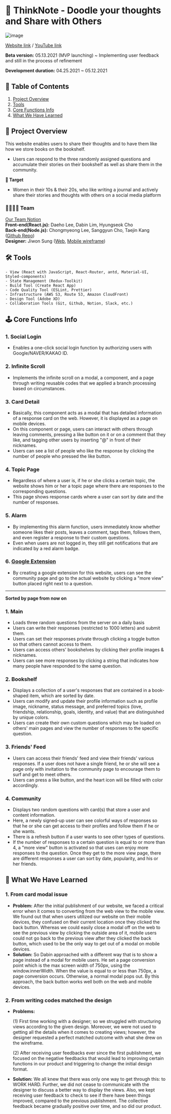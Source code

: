 # 📔 ThinkNote **- Doodle your thoughts and Share with Others**

![image](https://user-images.githubusercontent.com/67696504/119813221-f92a6d80-bf23-11eb-8a56-1d2ecea3cd16.png)

[Website link](https://thinknote.us/) / [YouTube link](https://www.youtube.com/watch?v=UEY_Fpl8zn4)

**Beta version:** 05.13.2021 (MVP launching) ~ Implementing user feedback and still in the process of refinement

**Development duration:** 04.25.2021 ~ 05.12.2021

## 📌 Table of Contents

1. [Project Overview](#Project-Overview)
2. [Tools](#Tools)
3. [Core Functions Info](#Core-Functions-Info)
4. [What We Have Learned](#What-We-Have-Learned)


## 🔑 Project Overview

This website enables users to share their thoughts and to have them like how we store books on the bookshelf.

- Users can respond to the three randomly assigned questions and accumulate their stories on their bookshelf as well as share them in the community.

**🎯 Target**

- Women in their 10s & their 20s, who like writing a journal and actively share their stories and thoughts with others on a social media platform

### **👨‍👩‍👧‍👧 Team**

[Our Team Notion](https://www.notion.so/e70b704cf035444b805dd95942f6e8ce) <br/>
**Front-end(React.js):** Daeho Lee, Dabin Lim, Hyungseok Cho <br/>
**Back-end(Node.js):**  Chongmyeong Lee, Sanggyun Cho, Taejin Kang ([Github Repo](https://github.com/Lee-ChongMyeong/ThinkNote)) <br/>
**Designer:** Jiwon Sung ([Web](https://xd.adobe.com/view/c892e36d-df02-4835-b99f-cc191129a465-9dc1/), [Mobile wireframe](https://xd.adobe.com/view/81d74061-14d9-4d79-ad0e-06d3fecc701a-d484/))

## **🛠 Tools**

```
- View (React with JavaScript, React-Router, antd, Material-UI, Styled-components)
- State Management (Redux-Toolkit)
- Build Tool (Create React App)
- Code Quality Tool (ESLint, Prettier)
- Infrastructure (AWS S3, Route 53, Amazon CloudFront)
- Design Tool (Adobe XD)
- Collaboration Tools (Git, Github, Notion, Slack, etc.)
```

## **🕹 Core Functions Info**

### **1. Social Login**

- Enables a one-click social login function by authorizing users with Google/NAVER/KAKAO ID.

### 2. Infinite Scroll

- Implements the infinite scroll on a modal, a component, and a page through writing reusable codes that we applied a branch processing based on circumstances.

### 3. Card Detail

- Basically, this component acts as a modal that has detailed information of a response card on the web. However, it is displayed as a page on mobile devices.
- On this component or page, users can interact with others through leaving comments, pressing a like button on it or on a comment that they like, and tagging other users by inserting "@" in front of their nicknames.
- Users can see a list of people who like the response by clicking the number of people who pressed the like button.

### 4. Topic Page

- Regardless of where a user is, if he or she clicks a certain topic, the website shows him or her a topic page where there are responses to the corresponding questions.
- This page shows response cards where a user can sort by date and the number of responses.

### 5. Alarm

- By implementing this alarm function, users immediately know whether someone likes their posts, leaves a comment, tags them, follows them, and even register a response to their custom questions.
- Even when users are not logged in, they still get notifications that are indicated by a red alarm badge.

### 6. [Google Extension](https://chrome.google.com/webstore/detail/%EC%83%9D%EA%B0%81%EB%82%99%EC%84%9C/bjjoklgeipleefnllgkcmacojnmbplga)

- By creating a google extension for this website, users can see the community page and go to the actual website by clicking a "more view" button placed right next to a question.

---

**Sorted by page from now on**

### 1. Main

- Loads three random questions from the server on a daily basis
- Users can write their responses (restricted to 1000 letters) and submit them.
- Users can set their responses private through clicking a toggle button so that others cannot access to them.
- Users can access others' bookshelves by clicking their profile images & nicknames.
- Users can see more responses by clicking a string that indicates how many people have responded to the same question.

### 2. Bookshelf

- Displays a collection of a user's responses that are contained in a book-shaped item, which are sorted by date.
- Users can modify and update their profile information such as profile image, nickname, status message, and preferred topics (love, friendship, relationship, goals, identity, and value) that are distinguished by unique colors.
- Users can create their own custom questions which may be loaded on others' main pages and view the number of responses to the specific question.

### 3. Friends' Feed

- Users can access their friends' feed and view their friends' various responses. If a user does not have a single friend, he or she will see a page only with invitation to the community page to encourage them to surf and get to meet others.
- Users can press a like button, and the heart icon will be filled with color accordingly.

### 4. Community

- Displays two random questions with card(s) that store a user and content information.
- Here, a newly signed-up user can see colorful ways of responses so that he or she can get access to their profiles and follow them if he or she wants.
- There is a refresh button if a user wants to see other types of questions.
- If the number of responses to a certain question is equal to or more than 4, a "more view" button is activated so that uses can enjoy more responses to the question. Once they get to the more view page, there are different responses a user can sort by date, popularity, and his or her friends.

## **🔎 What We Have Learned**

### 1. **From card modal issue**

- **Problem:** After the initial publishment of our website, we faced a critical error when it comes to converting from the web view to the mobile view. We found out that when users utilized our website on their mobile devices, they confused on their current location once they clicked the back button. 
Whereas we could easily close a modal off on the web to see the previous view by clicking the outside area of it, mobile users could not go back to the previous view after they clicked the back button, which used to be the only way to get out of a modal on mobile devices.
- **Solution:** So Dabin approached with a different way that is to show a page instead of a modal for mobile users. He set a page conversion point which is the max screen width of 750px, using the window.innerWidth. When the value is equal to or less than 750px, a page conversion occurs. Otherwise, a normal modal pops out. By this approach, the back button works well both on the web and mobile devices.

### 2. From writing codes matched the design

- **Problems:**

    (1) First time working with a designer; so we struggled with structuring views according to the given design. Moreover, we were not used to getting all the details when it comes to creating views; however, the designer requested a perfect matched outcome with what she drew on the wireframe.

    (2) After receiving user feedbacks ever since the first publishment, we focused on the negative feedbacks that would lead to improving certain functions in our product and triggering to change the initial design format.

- **Solution:** We all knew that there was only one way to get through this: to WORK HARD. Further, we did not cease to communicate with the designer to discuss a better way to display the views. Also, we kept receiving user feedback to check to see if there have been things improved, compared to the previous publishment. The collective feedback became gradually positive over time, and so did our product.
